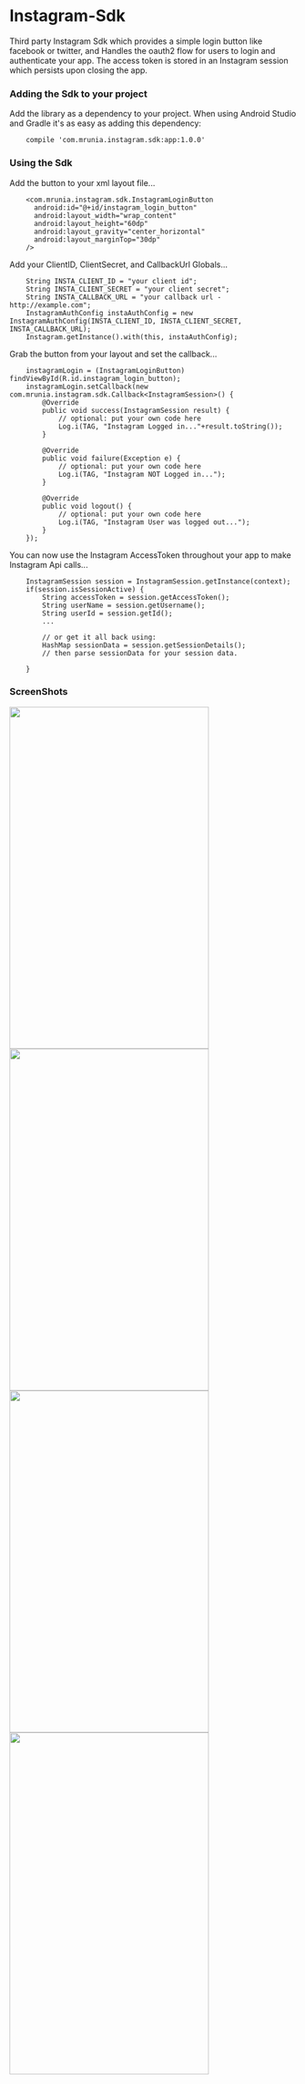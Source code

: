 # Instagram-Sdk
Third party Instagram Sdk which provides a simple login button like facebook or twitter, and Handles the oauth2 flow for users to login and authenticate your app.  The access token is stored in an Instagram session which persists upon closing the app.

### Adding the Sdk to your project
Add the library as a dependency to your project. When using Android Studio and Gradle it's as easy as adding this dependency:

        compile 'com.mrunia.instagram.sdk:app:1.0.0'

### Using the Sdk
Add the button to your xml layout file...

        <com.mrunia.instagram.sdk.InstagramLoginButton
          android:id="@+id/instagram_login_button"
          android:layout_width="wrap_content"
          android:layout_height="60dp"
          android:layout_gravity="center_horizontal"
          android:layout_marginTop="30dp"
        />
        
Add your ClientID, ClientSecret, and CallbackUrl Globals...

        String INSTA_CLIENT_ID = "your client id";
        String INSTA_CLIENT_SECRET = "your client secret";
        String INSTA_CALLBACK_URL = "your callback url - http://example.com";
        InstagramAuthConfig instaAuthConfig = new InstagramAuthConfig(INSTA_CLIENT_ID, INSTA_CLIENT_SECRET, INSTA_CALLBACK_URL);
        Instagram.getInstance().with(this, instaAuthConfig);
        
Grab the button from your layout and set the callback...

        instagramLogin = (InstagramLoginButton) findViewById(R.id.instagram_login_button);
        instagramLogin.setCallback(new com.mrunia.instagram.sdk.Callback<InstagramSession>() {
            @Override
            public void success(InstagramSession result) {
                // optional: put your own code here
                Log.i(TAG, "Instagram Logged in..."+result.toString());
            }

            @Override
            public void failure(Exception e) {
                // optional: put your own code here
                Log.i(TAG, "Instagram NOT Logged in...");
            }

            @Override
            public void logout() {
                // optional: put your own code here
                Log.i(TAG, "Instagram User was logged out...");
            }
        });
        
You can now use the Instagram AccessToken throughout your app to make Instagram Api calls...

        InstagramSession session = InstagramSession.getInstance(context);
        if(session.isSessionActive) {
            String accessToken = session.getAccessToken();
            String userName = session.getUsername();
            String userId = session.getId();
            ...
            
            // or get it all back using:
            HashMap sessionData = session.getSessionDetails();
            // then parse sessionData for your session data.
            
        }
        
### ScreenShots 

<img width="350px" height="600px" src="https://cloud.githubusercontent.com/assets/6709518/6282314/e633723e-b887-11e4-8e27-aede6aa00466.png"/>
<img width="350px" height="600px" src="https://cloud.githubusercontent.com/assets/6709518/6282312/e0d29d92-b887-11e4-8d9b-2db01f11ce1b.png"/>
<img width="350px" height="600px" src="https://cloud.githubusercontent.com/assets/6709518/6282313/e4263288-b887-11e4-898a-3d5c9e442f4b.png"/>
<img width="350px" height="600px" src="https://cloud.githubusercontent.com/assets/6709518/6282310/dc960714-b887-11e4-95d4-99562842a0dd.png"/>
